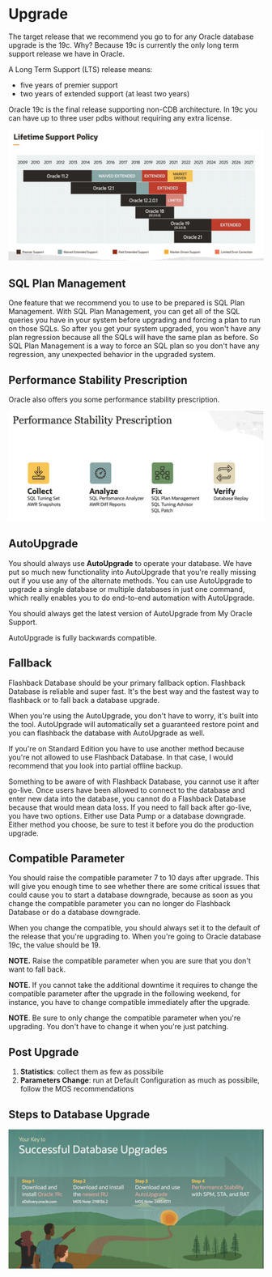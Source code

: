# Upgrade

The target release that we recommend you go to for any Oracle database upgrade is the 19c. Why? Because 19c is currently the only long term support release we have in Oracle.

A Long Term Support (LTS) release means:
- five years of premier support 
- two years of extended support (at least two years)

Oracle 19c is the final release supporting non-CDB architecture. In 19c you can have up to three user pdbs without requiring any extra license.

![Lifetime Support Policy](../images/support_policy.png)

## SQL Plan Management

One feature that we recommend you to use to be prepared is SQL Plan Management. With SQL Plan Management, you can get all of the SQL queries you have in your system before upgrading and forcing a plan to run on those SQLs. So after you get your system upgraded, you won't have any plan regression because all the SQLs will have the same plan as before. So SQL Plan Management is a way to force an SQL plan so you don't have any regression, any unexpected behavior in the upgraded system. 

## Performance Stability Prescription

Oracle also offers you some performance stability prescription.

![Alt text](../images/performance_stability_prescription.png)

## AutoUpgrade

You should always use **AutoUpgrade** to operate your database. We have put so much new functionality into AutoUpgrade that you're really missing out if you use any of the alternate methods. You can use AutoUpgrade to upgrade a single database or multiple databases in just one command, which really enables you to do end-to-end automation with AutoUpgrade.

You should always get the latest version of AutoUpgrade from My Oracle Support.

AutoUpgrade is fully backwards compatible.

## Fallback

Flashback Database should be your primary fallback option. Flashback Database is reliable and super fast. It's the best way and the fastest way to flashback or to fall back a database upgrade. 

When you're using the AutoUpgrade, you don't have to worry, it's built into the tool. AutoUpgrade will automatically set a guaranteed restore point and you can flashback the database with AutoUpgrade as well. 

If you're on Standard Edition you have to use another method because you're not allowed to use Flashback Database. In that case, I would recommend that you look into partial offline backup. 

Something to be aware of with Flashback Database, you cannot use it after go-live. Once users have been allowed to connect to the database and enter new data into the database, you cannot do a Flashback Database because that would mean data loss. If you need to fall back after go-live, you have two options. Either use Data Pump or a database downgrade. Either method you choose, be sure to test it before you do the production upgrade. 

## Compatible Parameter

You should raise the compatible parameter 7 to 10 days after upgrade. This will give you enough time to see whether there are some critical issues that could cause you to start a database downgrade, because as soon as you change the compatible parameter you can no longer do Flashback Database or do a database downgrade. 

When you change the compatible, you should always set it to the default of the release that you're upgrading to. When you're going to Oracle database 19c, the value should be 19. 

**NOTE.** Raise the compatible parameter when you are sure that you don't want to fall back. 

**NOTE**. If you cannot take the additional downtime it requires to change the compatible parameter after the upgrade in the following weekend, for instance, you have to change compatible immediately after the upgrade.

**NOTE**. Be sure to only change the compatible parameter when you're upgrading. You don't have to change it when you're just patching.

## Post Upgrade

1. **Statistics**: collect them as few as possibile
2. **Parameters Change**: run at Default Configuration as much as possibile, follow the MOS recommendations

## Steps to Database Upgrade

![Steps Database Upgrade](../images/database_upgrade.png)